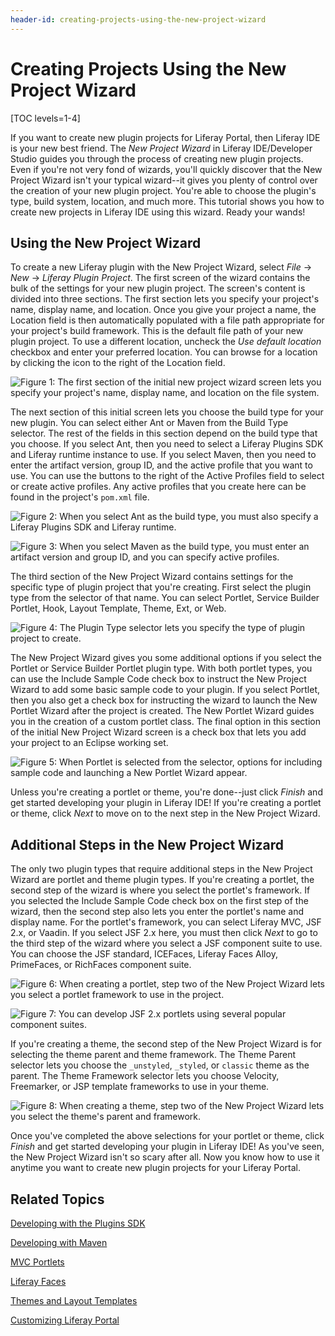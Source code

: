 ```yaml
---
header-id: creating-projects-using-the-new-project-wizard
---
```


# Creating Projects Using the New Project Wizard

[TOC levels=1-4]

If you want to create new plugin projects for Liferay Portal, then Liferay IDE
is your new best friend. The *New Project Wizard* in Liferay IDE/Developer
Studio guides you through the process of creating new plugin projects. Even if
you're not very fond of wizards, you'll quickly discover that the New Project
Wizard isn't your typical wizard--it gives you plenty of control over the
creation of your new plugin project. You're able to choose the plugin's type,
build system, location, and much more. This tutorial shows you how to create new
projects in Liferay IDE using this wizard. Ready your wands!

## Using the New Project Wizard

To create a new Liferay plugin with the New Project Wizard, select *File* &rarr;
*New* &rarr; *Liferay Plugin Project*. The first screen of the wizard contains
the bulk of the settings for your new plugin project. The screen's content is
divided into three sections. The first section lets you specify your project's
name, display name, and location. Once you give your project a name, the
Location field is then automatically populated with a file path appropriate for
your project's build framework. This is the default file path of your new plugin
project. To use a different location, uncheck the *Use default location*
checkbox and enter your preferred location. You can browse for a location by
clicking the icon to the right of the Location field.

![Figure 1: The first section of the initial new project wizard screen lets you specify your project's name, display name, and location on the file system.](../../images/liferay-ide-new-plugin-name-loc.png)

The next section of this initial screen lets you choose the build type for your
new plugin. You can select either Ant or Maven from the Build Type selector. The
rest of the fields in this section depend on the build type that you choose. If
you select Ant, then you need to select a Liferay Plugins SDK and Liferay
runtime instance to use. If you select Maven, then you need to enter the
artifact version, group ID, and the active profile that you want to use. You can
use the buttons to the right of the Active Profiles field to select or create
active profiles. Any active profiles that you create here can be found in the
project's `pom.xml` file. 

![Figure 2: When you select Ant as the build type, you must also specify a Liferay Plugins SDK and Liferay runtime.](../../images/liferay-ide-build-type-ant.png)

![Figure 3: When you select Maven as the build type, you must enter an artifact version and group ID, and you can specify active profiles.](../../images/liferay-ide-build-type-maven.png)

The third section of the New Project Wizard contains settings for the specific
type of plugin project that you're creating. First select the plugin type from
the selector of that name. You can select Portlet, Service Builder Portlet,
Hook, Layout Template, Theme, Ext, or Web. 

![Figure 4: The Plugin Type selector lets you specify the type of plugin project to create.](../../images/liferay-ide-new-plugin-type.png)

The New Project Wizard gives you some additional options if you select the
Portlet or Service Builder Portlet plugin type. With both portlet types, you can
use the Include Sample Code check box to instruct the New Project Wizard to add
some basic sample code to your plugin. If you select Portlet, then you also get
a check box for instructing the wizard to launch the New Portlet Wizard after the
project is created. The New Portlet Wizard guides you in the creation of a
custom portlet class. The final option in this section of the initial New
Project Wizard screen is a check box that lets you add your project to an Eclipse
working set.

![Figure 5: When Portlet is selected from the selector, options for including sample code and launching a New Portlet Wizard appear.](../../images/liferay-ide-new-plugin-portlet.png)

Unless you're creating a portlet or theme, you're done--just click *Finish* and 
get started developing your plugin in Liferay IDE! If you're creating a portlet 
or theme, click *Next* to move on to the next step in the New Project Wizard.

## Additional Steps in the New Project Wizard

The only two plugin types that require additional steps in the New Project
Wizard are portlet and theme plugin types. If you're creating a portlet, the
second step of the wizard is where you select the portlet's framework. If you
selected the Include Sample Code check box on the first step of the wizard, then
the second step also lets you enter the portlet's name and display name. For the
portlet's framework, you can select Liferay MVC, JSF 2.x, or Vaadin. If you
select JSF 2.x here, you must then click *Next* to go to the third step of the
wizard where you select a JSF component suite to use. You can choose the JSF
standard, ICEFaces, Liferay Faces Alloy, PrimeFaces, or RichFaces component
suite.

![Figure 6: When creating a portlet, step two of the New Project Wizard lets you select a portlet framework to use in the project.](../../images/liferay-ide-new-plugin-portlet-fw.png)

![Figure 7: You can develop JSF 2.x portlets using several popular component suites.](../../images/liferay-ide-new-plugin-jsf.png)

If you're creating a theme, the second step of the New Project Wizard is for
selecting the theme parent and theme framework. The Theme Parent selector lets
you choose the `_unstyled`, `_styled`, or `classic` theme as the parent. The
Theme Framework selector lets you choose Velocity, Freemarker, or JSP template
frameworks to use in your theme. 

![Figure 8: When creating a theme, step two of the New Project Wizard lets you select the theme's parent and framework.](../../images/liferay-ide-new-plugin-theme-fw.png)

Once you've completed the above selections for your portlet or theme, click
*Finish* and get started developing your plugin in Liferay IDE! As you've seen,
the New Project Wizard isn't so scary after all. Now you know how to use it
anytime you want to create new plugin projects for your Liferay Portal.

## Related Topics

[Developing with the Plugins SDK](/docs/6-2/tutorials/-/knowledge_base/t/plugins-sdk)

[Developing with Maven](/docs/6-2/tutorials/-/knowledge_base/t/maven)

[MVC Portlets](/docs/6-2/tutorials/-/knowledge_base/t/developing-jsp-portlets-using-liferay-mvc)

[Liferay Faces](/docs/6-2/tutorials/-/knowledge_base/t/writing-a-jsf-application-using-liferay-faces)

[Themes and Layout Templates](/docs/6-2/tutorials/-/knowledge_base/t/themes-and-layout-templates)

[Customizing Liferay Portal](/docs/6-2/tutorials/-/knowledge_base/t/customizing-liferay-portal)
